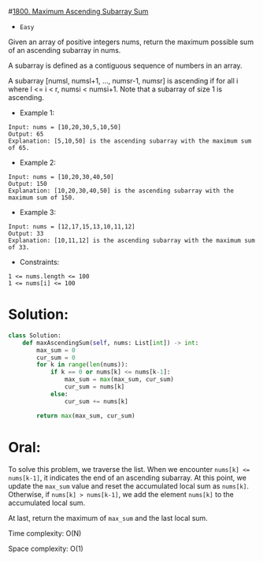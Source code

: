 #[1800. Maximum Ascending Subarray Sum](https://leetcode.com/problems/maximum-ascending-subarray-sum/description/) 
+ `Easy`

Given an array of positive integers nums, return the maximum possible sum of an ascending subarray in nums.

A subarray is defined as a contiguous sequence of numbers in an array.

A subarray [numsl, numsl+1, ..., numsr-1, numsr] is ascending if for all i where l <= i < r, numsi  < numsi+1. Note that a subarray of size 1 is ascending.


+ Example 1:

```
Input: nums = [10,20,30,5,10,50]
Output: 65
Explanation: [5,10,50] is the ascending subarray with the maximum sum of 65.
```

+ Example 2:

```
Input: nums = [10,20,30,40,50]
Output: 150
Explanation: [10,20,30,40,50] is the ascending subarray with the maximum sum of 150.
```

+ Example 3:

```
Input: nums = [12,17,15,13,10,11,12]
Output: 33
Explanation: [10,11,12] is the ascending subarray with the maximum sum of 33.
```


+ Constraints:

```
1 <= nums.length <= 100
1 <= nums[i] <= 100
```

# Solution:
```python {.line-numbers}
class Solution:
    def maxAscendingSum(self, nums: List[int]) -> int:
        max_sum = 0
        cur_sum = 0
        for k in range(len(nums)):
            if k == 0 or nums[k] <= nums[k-1]:
                max_sum = max(max_sum, cur_sum)
                cur_sum = nums[k]
            else:
                cur_sum += nums[k]

        return max(max_sum, cur_sum)
```

# Oral:
To solve this problem, we traverse the list. When we encounter `nums[k] <= nums[k-1]`, it indicates the end of an ascending subarray. At this point, we update the `max_sum` value and reset the accumulated local sum as `nums[k]`. Otherwise, if `nums[k] > nums[k-1]`,  we add the element `nums[k]` to the accumulated local sum.

At last, return the maximum of `max_sum` and the last local sum.

Time complexity: O(N)

Space complexity: O(1)

